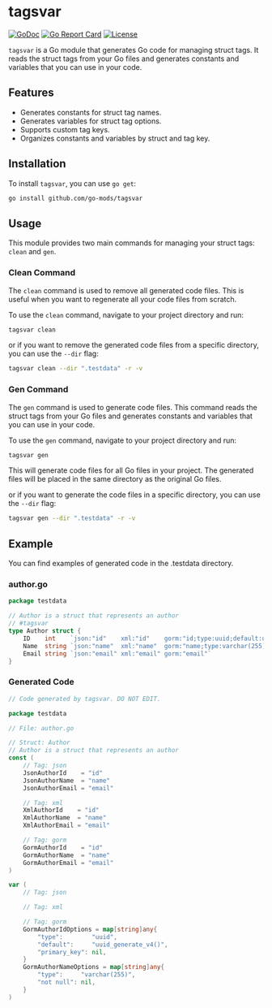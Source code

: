 # tagsvar

[![GoDoc](https://godoc.org/github.com/go-mods/tagsvar?status.svg)](https://godoc.org/github.com/go-mods/tags)
[![Go Report Card](https://goreportcard.com/badge/github.com/go-mods/tagsvar)](https://goreportcard.com/report/github.com/go-mods/tags)
[![License](https://img.shields.io/badge/License-MIT-blue.svg)](https://github.com/go-mods/tagsvar/blob/master/LICENSE)

`tagsvar` is a Go module that generates Go code for managing struct tags. It reads the struct tags from your Go files and generates constants and variables that you can use in your code.

## Features

- Generates constants for struct tag names.
- Generates variables for struct tag options.
- Supports custom tag keys.
- Organizes constants and variables by struct and tag key.

## Installation

To install `tagsvar`, you can use `go get`:

```bash
go install github.com/go-mods/tagsvar
```

## Usage

This module provides two main commands for managing your struct tags: `clean` and `gen`.

### Clean Command

The `clean` command is used to remove all generated code files. This is useful when you want to regenerate all your code files from scratch.

To use the `clean` command, navigate to your project directory and run:

```bash
tagsvar clean
```

or if you want to remove the generated code files from a specific directory, you can use the `--dir` flag:

```bash
tagsvar clean --dir ".testdata" -r -v
```

### Gen Command
The `gen` command is used to generate code files. This command reads the struct tags from your Go files and generates constants and variables that you can use in your code.

To use the `gen` command, navigate to your project directory and run:

```bash
tagsvar gen
```

This will generate code files for all Go files in your project. The generated files will be placed in the same directory as the original Go files.

or if you want to generate the code files in a specific directory, you can use the `--dir` flag:

```bash
tagsvar gen --dir ".testdata" -r -v
```


## Example
You can find examples of generated code in the .testdata directory.

### author.go
```go
package testdata

// Author is a struct that represents an author
// #tagsvar
type Author struct {
    ID    int    `json:"id"    xml:"id"    gorm:"id;type:uuid;default:uuid_generate_v4();primary_key"`
    Name  string `json:"name"  xml:"name"  gorm:"name;type:varchar(255);not null"`
    Email string `json:"email" xml:"email" gorm:"email"`
}
```

### Generated Code
```go
// Code generated by tagsvar. DO NOT EDIT.

package testdata

// File: author.go

// Struct: Author
// Author is a struct that represents an author
const (
    // Tag: json
    JsonAuthorId    = "id"
    JsonAuthorName  = "name"
    JsonAuthorEmail = "email"

    // Tag: xml
    XmlAuthorId    = "id"
    XmlAuthorName  = "name"
    XmlAuthorEmail = "email"

    // Tag: gorm
    GormAuthorId    = "id"
    GormAuthorName  = "name"
    GormAuthorEmail = "email"
)

var (
    // Tag: json

    // Tag: xml

    // Tag: gorm
    GormAuthorIdOptions = map[string]any{
        "type":        "uuid",
        "default":     "uuid_generate_v4()",
        "primary_key": nil,
    }
    GormAuthorNameOptions = map[string]any{
        "type":     "varchar(255)",
        "not null": nil,
    }
)
```
